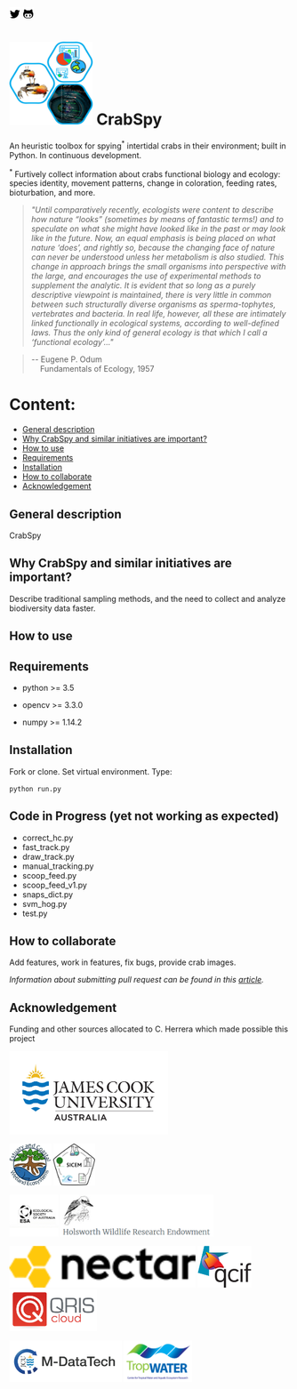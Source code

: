 <!-- Created by Cesar Herrera -->
[![alt text][1.2]][1]
[![alt text][2.2]][2]
<!-- icons without padding -->
[1.2]: images/logos/twittericon2.png (icon without padding)
[2.2]: images/logos/githubicon2.png (github icon without padding)
<!-- links to accounts -->
[1]: http://www.twitter.com/CexyNature
[2]: http://www.github.com/CexyNature
<!-- End -->

<img src="images/logos/pseudo_logo.jpg" width="150" height="150"> CrabSpy
==========

An heuristic toolbox for spying<sup>*</sup> intertidal crabs in their environment; built in Python. In continuous development.

<sup>*</sup> Furtively collect information about crabs functional biology and ecology: species identity, movement patterns, change in coloration, feeding rates, bioturbation, and more. 


> *"Until comparatively recently, ecologists were content to describe how nature “looks” (sometimes by means of fantastic
 terms!) and to speculate on what she might have looked like in the past or may look like in the future. 
 Now, an equal emphasis is being placed on what nature ‘does’, and rightly so, because the changing face 
 of nature can never be understood unless her metabolism is also studied. This change in approach brings 
 the small organisms into perspective with the large, and encourages the use of experimental methods to 
 supplement the analytic. It is evident that so long as a purely descriptive viewpoint is maintained, 
 there is very little in common between such structurally diverse organisms as sperma-tophytes, 
 vertebrates and bacteria. In real life, however, all these are intimately linked functionally in 
 ecological systems, according to well-defined laws. Thus the only kind of general ecology is that which
 I call a ‘functional ecology’..."*

> -- Eugene P. Odum <br>
> &nbsp;&nbsp;&nbsp; Fundamentals of Ecology, 1957

# Content:

- [General description](#General-description)
- [Why CrabSpy and similar initiatives are important?](#Why-CrabSpy-and-similar-initiatives-are-important?)
- [How to use](#How-to-use)
- [Requirements](#Requirements)
- [Installation](#Installation)
- [How to collaborate](#How-to-collaborate)
- [Acknowledgement](#Acknowledgement)

## General description

CrabSpy 


## Why CrabSpy and similar initiatives are important?

Describe traditional sampling methods, and the need to collect and analyze biodiversity data faster.

## How to use



## Requirements

- python >= 3.5

- opencv >= 3.3.0

- numpy >= 1.14.2


## Installation

Fork or clone. Set virtual environment. Type:
```
python run.py
```

## Code in Progress (yet not working as expected)

- correct_hc.py
- fast_track.py
- draw_track.py
- manual_tracking.py
- scoop_feed.py
- scoop_feed_v1.py
- snaps_dict.py
- svm_hog.py
- test.py



## How to collaborate

Add features, work in features, fix bugs, provide crab images.

*Information about submitting pull request can be found in this [article](https://code.tutsplus.com/tutorials/how-to-collaborate-on-github--net-34267).*


## Acknowledgement

Funding and other sources allocated to C. Herrera which made possible this project

<img src="images/logos/JCU.jpg" height="150">

<img src="images/logos/ECWE.jpeg" width="75" height="75"> <img src="images/logos/SICEM.png" width="75" height="75">


<img src="images/logos/ESA_logo.png" height="75"> <img src="images/logos/Holsworth.png" height="75">


<img src="images/logos/nectardirectorate-logo.png" height="75"> <img src="images/logos/qcif.png" height="75"> <img src="images/logos/qris-logo.png" height="75">

<img src="images/logos/Mdatatech.PNG" height="75"> <img src="images/logos/TropWATER.jpg" height="75">

